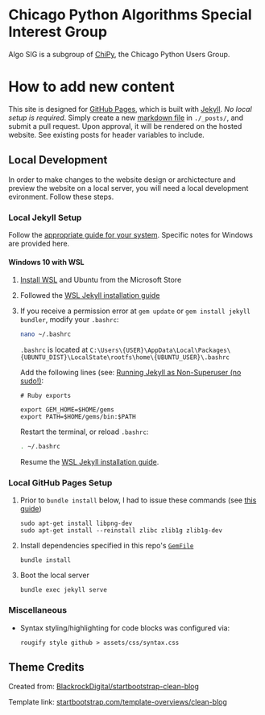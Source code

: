# Chicago Python Algorithms Special Interest Group

Algo SIG is a subgroup of [ChiPy](https://www.chipy.org/), the Chicago Python Users Group.

# How to add new content

This site is designed for [GitHub Pages](https://pages.github.com/), which is built with [Jekyll](https://jekyllrb.com/). *No local setup is required*. Simply create a new [markdown file](https://guides.github.com/features/mastering-markdown/) in `./_posts/`, and submit a pull request. Upon approval, it will be rendered on the hosted website. See existing posts for header variables to include.

## Local Development

In order to make changes to the website design or archictecture and preview the website on a local server, you will need a local development evironment. Follow these steps.

### Local Jekyll Setup

Follow the [appropriate guide for your system](https://jekyllrb.com/docs/installation/). Specific notes for Windows are provided here.

#### Windows 10 with WSL

1. [Install WSL](https://docs.microsoft.com/en-us/windows/wsl/install-win10) and Ubuntu from the Microsoft Store
2. Followed the [WSL Jekyll installation guide](https://jekyllrb.com/docs/installation/windows/#installation-via-bash-on-windows-10)
3. If you receive a permission error at `gem update` or `gem install jekyll bundler`, modify your `.bashrc`:
    ```bash
    nano ~/.bashrc
    ```

    `.bashrc` is located at `C:\Users\{USER}\AppData\Local\Packages\{UBUNTU_DIST}\LocalState\rootfs\home\{UBUNTU_USER}\.bashrc`

    Add the following lines (see: [Running Jekyll as Non-Superuser (no sudo!)](https://jekyllrb.com/docs/troubleshooting/#no-sudo):
    ```
    # Ruby exports

    export GEM_HOME=$HOME/gems
    export PATH=$HOME/gems/bin:$PATH
    ```

    Restart the terminal, or reload `.bashrc`:
    ```bash
    . ~/.bashrc
    ```

    Resume the [WSL Jekyll installation guide](https://jekyllrb.com/docs/installation/windows/#installation-via-bash-on-windows-10).

### Local GitHub Pages Setup

1. Prior to `bundle install` below, I had to issue these commands (see [this guide](https://garfbradaz.github.io/blog/2018/12/12/Setting-up-Github-Pages-Jekyll-and-using-Windows-Subsystem-for-Linux.html))
    ```
    sudo apt-get install libpng-dev
    sudo apt-get install --reinstall zlibc zlib1g zlib1g-dev
    ```
2. Install dependencies specified in this repo's [`GemFile`](GemFile)
    ```
    bundle install
    ```
3. Boot the local server
    ```
    bundle exec jekyll serve
    ```

### Miscellaneous

* Syntax styling/highlighting for code blocks was configured via:
    ```
    rougify style github > assets/css/syntax.css
    ```

## Theme Credits

Created from: [BlackrockDigital/startbootstrap-clean-blog](https://github.com/BlackrockDigital/startbootstrap-clean-blog)

Template link: [startbootstrap.com/template-overviews/clean-blog](https://startbootstrap.com/template-overviews/clean-blog)
